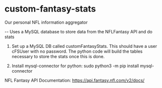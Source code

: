 # custom-fantasy-stats
Our personal NFL information aggregator


-- Uses a MySQL database to store data from the NFLFantasy API and do stats

1. Set up a MySQL DB called customFantasyStats. This should have a user cFSUser with no password.
 The python code will build the tables necessary to store the stats once this is done.

2. Install mysql-connector for python: sudo python3 -m pip install mysql-connector



NFL Fantasy API Documentation:
https://api.fantasy.nfl.com/v2/docs/
